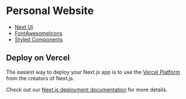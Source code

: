 # Personal Website

- [Next UI](https://nextui.org/docs/guide/introduction)
- [FontAwesomeIcons](https://fontawesome.com/docs/)
- [Styled Components](https://styled-components.com/docs)

## Deploy on Vercel

The easiest way to deploy your Next.js app is to use the [Vercel Platform](https://vercel.com/new?utm_medium=default-template&filter=next.js&utm_source=create-next-app&utm_campaign=create-next-app-readme) from the creators of Next.js.

Check out our [Next.js deployment documentation](https://nextjs.org/docs/deployment) for more details.
